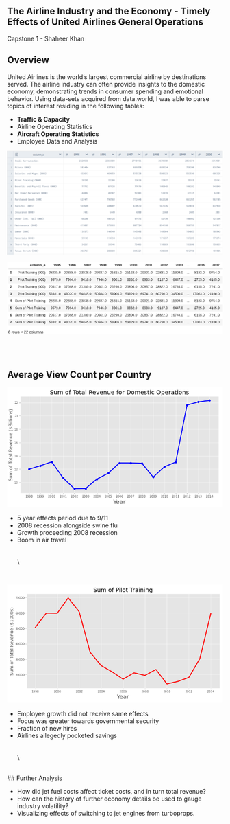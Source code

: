## **The Airline Industry and the Economy - Timely Effects of United Airlines General Operations**
Capstone 1 - Shaheer Khan

## Overview
United Airlines is the world’s largest commercial airline by destinations served.  The airline industry can often provide insights to the domestic economy, demonstrating trends in consumer spending and emotional behavior.  Using data-sets acquired from data.world, I was able to parse topics of interest residing in the following tables:

- **Traffic & Capacity**
- Airline Operating Statistics
- **Aircraft Operating Statistics**
- Employee Data and Analysis


![Aircraft Operating Statistics](./images/Aircraft_Operating_Statistics.png)

![Cleaned up](./images/Pilot_avg.png)

\
<br>
## Average View Count per Country

![Sum of Total Revenue for Domestic Operations](./images/Sum_revenue.png)
- 5 year effects period due to 9/11
- 2008 recession alongside swine flu
- Growth proceeding 2008 recession
- Boom in air travel
\
\
\
\
<br>
<!--![Cleaned up](./images/Pilot_avg.png)--> 


![Average Sum of Pilot Training](./images/pilot_training.png)
- Employee growth did not receive same effects
- Focus was greater towards governmental security
- Fraction of new hires
- Airlines allegedly pocketed savings
\
\
\
\
<br>
## Further Analysis

- How did jet fuel costs affect ticket costs, and in turn total revenue?
- How can the history of further economy details be used to gauge industry volatility?
- Visualizing effects of switching to jet engines from turboprops.